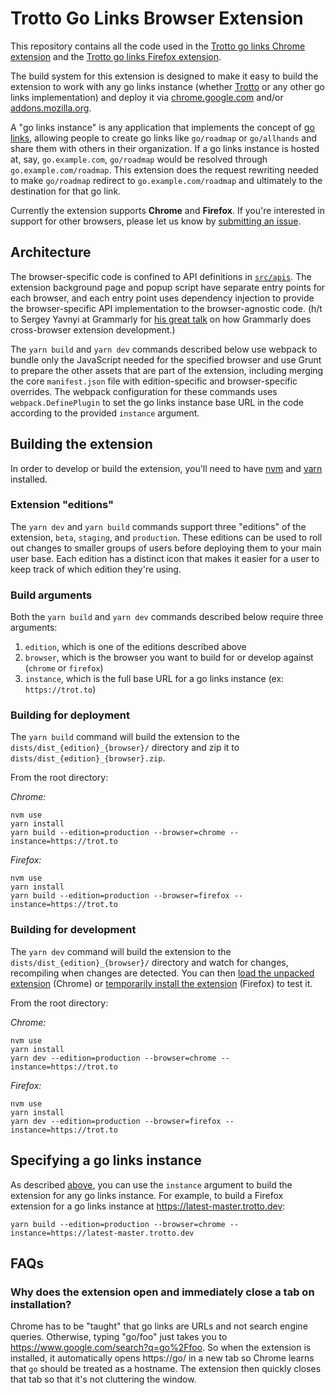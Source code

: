 # Trotto Go Links Browser Extension

This repository contains all the code used in
the [Trotto go links Chrome extension](https://chrome.google.com/webstore/detail/trotto-go-links/nkeoojidblilnkcbbmfhaeebndapehjk)
and the [Trotto go links Firefox extension](https://addons.mozilla.org/en-US/firefox/addon/trotto-go-links).

The build system for this extension is designed to make it easy to build the extension to work with
any go links instance (whether [Trotto](https://github.com/trotto/go-links) or any other go links
implementation) and deploy it via [chrome.google.com](https://chrome.google.com) and/or
[addons.mozilla.org](https://addons.mozilla.org).

A "go links instance" is any application that implements the concept
of [go links](https://www.trot.to/go-links), allowing people to create go links like `go/roadmap` or
`go/allhands` and share them with others in their organization. If a go links instance is hosted at, say,
`go.example.com`, `go/roadmap` would be resolved through `go.example.com/roadmap`. This extension does the
request rewriting needed to make `go/roadmap` redirect to `go.example.com/roadmap` and ultimately to the
destination for that go link.

Currently the extension supports **Chrome** and **Firefox**. If you're interested in support for other browsers,
please let us know by [submitting an issue](https://github.com/trotto/browser-extension/issues/new).

## Architecture

The browser-specific code is confined to API definitions
in [`src/apis`](https://github.com/trotto/browser-extension/blob/master/src/apis). The extension
background page and popup script have separate entry points for each browser, and each entry point
uses dependency injection to provide the browser-specific API implementation to the browser-agnostic
code. (h/t to Sergey Yavnyi at Grammarly
for [his great talk](https://www.youtube.com/watch?v=D2XFeihxaCU) on how Grammarly does
cross-browser extension development.)

The `yarn build` and `yarn dev` commands described below use webpack to bundle only the JavaScript
needed for the specified browser and use Grunt to prepare the other assets that are part of the extension,
including merging the core `manifest.json` file with edition-specific and browser-specific overrides.
The webpack configuration for these commands uses `webpack.DefinePlugin` to set the go links instance
base URL in the code according to the provided `instance` argument.

## Building the extension

In order to develop or build the extension, you'll need to have
[nvm](https://github.com/nvm-sh/nvm#installing-and-updating) and
[yarn](https://classic.yarnpkg.com/en/docs/install) installed.

### Extension "editions"

The `yarn dev` and `yarn build` commands support three "editions" of the extension, `beta`, `staging`,
and `production`. These editions can be used to roll out changes to smaller groups of users before
deploying them to your main user base. Each edition has a distinct icon that makes it easier for a
user to keep track of which edition they're using.

### Build arguments

Both the `yarn build` and `yarn dev` commands described below require three arguments:

1. `edition`, which is one of the editions described above
2. `browser`, which is the browser you want to build for or develop against (`chrome` or `firefox`)
3. `instance`, which is the full base URL for a go links instance (ex: `https://trot.to`)

### Building for deployment

The `yarn build` command will build the extension to the `dists/dist_{edition}_{browser}/` directory and
zip it to `dists/dist_{edition}_{browser}.zip`.

From the root directory:

*Chrome:*

```
nvm use
yarn install
yarn build --edition=production --browser=chrome --instance=https://trot.to
```

*Firefox:*

```
nvm use
yarn install
yarn build --edition=production --browser=firefox --instance=https://trot.to
```

### Building for development

The `yarn dev` command will build the extension to the `dists/dist_{edition}_{browser}/` directory and
watch for changes, recompiling when changes are detected. You can
then [load the unpacked extension](https://developer.chrome.com/extensions/getstarted#manifest) (Chrome)
or [temporarily install the extension](https://extensionworkshop.com/documentation/develop/temporary-installation-in-firefox/)
(Firefox) to test it.

From the root directory:

*Chrome:*

```
nvm use
yarn install
yarn dev --edition=production --browser=chrome --instance=https://trot.to
```

*Firefox:*

```
nvm use
yarn install
yarn dev --edition=production --browser=firefox --instance=https://trot.to
```

## Specifying a go links instance

As described [above](#build-arguments), you can use the `instance` argument to build the extension for
any go links instance. For example, to build a Firefox extension for a go links instance
at https://latest-master.trotto.dev:

```
yarn build --edition=production --browser=chrome --instance=https://latest-master.trotto.dev
```

## FAQs

### Why does the extension open and immediately close a tab on installation?

Chrome has to be "taught" that go links are URLs and not search engine queries. Otherwise, typing "go/foo" just
takes you to https://www.google.com/search?q=go%2Ffoo. So when the extension is installed, it automatically opens
https://go/ in a new tab so Chrome learns that `go` should be treated as a hostname. The extension then quickly
closes that tab so that it's not cluttering the window.
